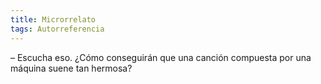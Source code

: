 ```yaml
---
title: Microrrelato
tags: Autorreferencia
---
```


&ndash; Escucha eso. ¿Cómo conseguirán que una canción compuesta por una máquina suene tan hermosa?
